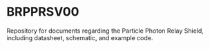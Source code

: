 # BRPPRSV00
Repository for documents regarding the Particle Photon Relay Shield, including datasheet, schematic, and example code. 
